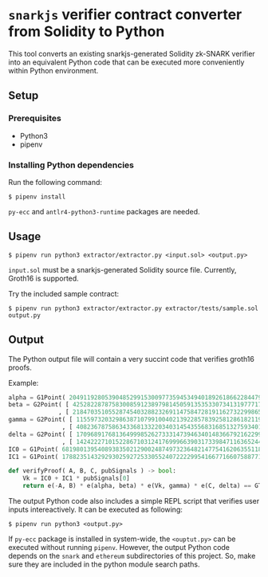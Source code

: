 # `snarkjs` verifier contract converter from Solidity to Python

This tool converts an existing snarkjs-generated Solidity zk-SNARK verifier into an equivalent Python code that can be executed more conveniently within Python environment.

## Setup

### Prerequisites

- Python3
- pipenv

### Installing Python dependencies

Run the following command:
```
$ pipenv install
```

`py-ecc` and `antlr4-python3-runtime` packages are needed.


## Usage

```
$ pipenv run python3 extractor/extractor.py <input.sol> <output.py>
```

`input.sol` must be a snarkjs-generated Solidity source file. Currently, Groth16 is supported.

Try the included sample contract:
```
$ pipenv run python3 extractor/extractor.py extractor/tests/sample.sol output.py
```

## Output

The Python output file will contain a very succint code that verifies groth16 proofs.

Example:
```python
alpha = G1Point( 20491192805390485299153009773594534940189261866228447918068658471970481763042, 9383485363053290200918347156157836566562967994039712273449902621266178545958 )
beta = G2Point( [ 4252822878758300859123897981450591353533073413197771768651442665752259397132, 6375614351688725206403948262868962793625744043794305715222011528459656738731 ]
              , [ 21847035105528745403288232691147584728191162732299865338377159692350059136679, 10505242626370262277552901082094356697409835680220590971873171140371331206856 ] )
gamma = G2Point( [ 11559732032986387107991004021392285783925812861821192530917403151452391805634, 10857046999023057135944570762232829481370756359578518086990519993285655852781 ]
               , [ 4082367875863433681332203403145435568316851327593401208105741076214120093531, 8495653923123431417604973247489272438418190587263600148770280649306958101930 ] )
delta = G2Point( [ 17096891768136499985262733314739463401483667921622994906401545195305800975495, 17439231704024250219075436644712307158019721615967763120340393268595545870567 ]
               , [ 14242227101522867103124176999663903173398471163652444459509115469646714142182, 15092398166611519871664689356368494634061807894631742303838343043671627223964 ] )
IC0 = G1Point( 6819801395408938350212900248749732364821477541620635511814266536599629892365, 9092252330033992554755034971584864587974280972948086568597554018278609861372 )
IC1 = G1Point( 17882351432929302592725330552407222299541667716607588771282887857165175611387, 18907419617206324833977586007131055763810739835484972981819026406579664278293 )

def verifyProof( A, B, C, pubSignals ) -> bool:
    Vk = IC0 + IC1 * pubSignals[0]
    return e(-A, B) * e(alpha, beta) * e(Vk, gamma) * e(C, delta) == GT_one
```

The output Python code also includes a simple REPL script that verifies user inputs intereactively. It can be executed as following:

```
$ pipenv run python3 <output.py>
```

If `py-ecc` package is installed in system-wide, the `<ouptut.py>` can be executed without running `pipenv`. However, the output Python code depends on the `snark` and `ethereum` subdirectories of this project. So, make sure they are included in the python module search paths.
